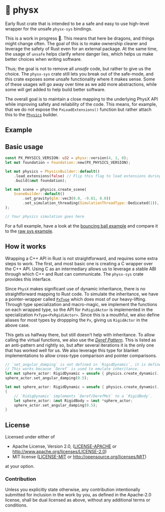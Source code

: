# 🎳 physx

Early Rust crate that is intended to be a safe and easy to use high-level
wrapper for the unsafe `physx-sys` bindings.

This is a work in progress :construction:. This means that here be dragons, and
things might change often. The goal of this is to make ownership clearer and
leverage the safety of Rust even for an external package. At the same time, the
usage of `unsafe` helps clarify *where* danger lies, which helps us make better
choices when writing software.

Thus; the goal is not to remove all *unsafe* code, but rather to give us the
choice. The `physx-sys` crate still lets you break out of the safe-mode, and
this crate exposes some unsafe functionality where it makes sense. Some of these
usages will go away over time as we add more abstractions, while some will
get added to help build better software.

The overall goal is to maintain a close mapping to the underlying PhysX API
while improving safety and reliability of the code. This means, for example,
that we do not expose the `PxLoadExtensions()` function but rather attach this
to the [`Physics`](source/physics.rs) builder.

## Example

## Basic usage

``` rust
const PX_PHYSICS_VERSION: u32 = physx::version(4, 1, 0);
let mut foundation = Foundation::new(PX_PHYSICS_VERSION);

let mut physics = PhysicsBuilder::default()
    .load_extensions(false) // Flip this flag to load extensions during setup
    .build(&mut foundation);

let mut scene = physics.create_scene(
    SceneBuilder::default()
        .set_gravity(glm::vec3(0.0, -9.81, 0.0))
        .set_simulation_threading(SimulationThreadType::Dedicated(1)),
);

// Your physics simulation goes here
```

For a full example, have a look at the [bouncing ball example](examples/ball_physx.rs)
and compare it to the [raw sys example](../physx-sys/examples/ball.rs).

## How it works

Wrapping a C++ API in Rust is not straightforward, and requires some extra steps
to work. The first, and most basic one is creating a C wrapper over the C++ API.
Using C as an intermediary allows us to leverage a stable ABI through which C++
and Rust can communicate. The `physx-sys` crate provides this interface.

Since `PhysX` makes significant use of dynamic inheritance, there is no straightforward mapping to Rust code. To simulate the inheritance, we have a pointer-wrapper called
[`PxType`](src/px_type.rs) which does most of our heavy-lifting. Through type
specialization and macro-magic, we implement the functions on each wrapped type,
so the API for `PxRigidActor` is implemented in the specialization
`PxType<PxRgidiActor>`. Since this is a mouthful, we also define aliases for
most types by droppping the `Px`, giving us `RigidActor` in the above case.

This gets us halfway there, but still doesn't help with inheritance. To allow
calling the virtual functions, we also use the [*Deref
Pattern*](https://github.com/rust-unofficial/patterns/blob/master/anti_patterns/deref.md). This
is listed as an anti-pattern and rightly so, but after several iterations it is
the only one that has worked well for us. We also leverage this type for blanket
implementations to allow cross-type comparison and pointer comparisons.

```Rust
// `set_angular_damping` is not defined in `RigidDynamic`, it is defined in `RidigBody`.
// This works because `Deref` is used to emulate inheritance.
let mut sphere_actor: RigidDynamic = unsafe { physics.create_dynamic(..) };
sphere_actor.set_angular_damping(0.5);
```

```Rust
let mut sphere_actor: RigidDynamic = unsafe { physics.create_dynamic(..) };
{
    // `RidigDynamic` implements `Deref/DerefMut` to a `RigidBody`.
    let sphere_actor: &mut RigidBody = &mut *sphere_actor;
    sphere_actor.set_angular_damping(0.5);
}
```



## License

Licensed under either of

* Apache License, Version 2.0, ([LICENSE-APACHE](LICENSE-APACHE) or http://www.apache.org/licenses/LICENSE-2.0)
* MIT license ([LICENSE-MIT](LICENSE-MIT) or http://opensource.org/licenses/MIT)

at your option.

### Contribution

Unless you explicitly state otherwise, any contribution intentionally
submitted for inclusion in the work by you, as defined in the Apache-2.0
license, shall be dual licensed as above, without any additional terms or
conditions.
